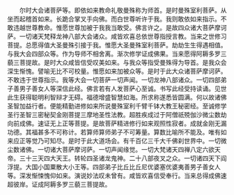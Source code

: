 <!-- { "loadSidebar": true } -->
　　尔时大会诸菩萨等。即依如来教命礼敬曼殊称为师首。是时曼殊室利菩萨。从坐而起稽首如来。长跪合掌叉手向佛。而白世尊听许于我。我则敢依如来指示。不敢违越世尊教命。惟愿世尊加被于我我当敢受。佛言许之。是故四众诸大菩萨摩诃萨。一切诸天梵释龙神八部大会诸众。咸皆欢喜总依世尊指授言教。当来之世修习菩提。总愿得值大圣曼殊引接于我。惟愿大圣曼殊室利菩萨。劫劫生生得遇相值。与我大会四部众等。作为导师不相舍离。渐次修学证成佛果。当来愿得阿耨多罗三藐三菩提故。是时大众咸皆信受叹美如来。与我众等指受曼殊得为导首。是我众会深生惭愧。譬喻无比不可校量。惟愿如来加被众等。是时于此大众诸菩萨摩诃萨。不敢违于世尊指示。我等大会一切菩萨一切声闻。一切龙神八部诸众。一切四部弟子善男子善女人等深信此经。佛言若有人发菩萨心至诚。书写此经受持读诵。见世此生获得聪明利智辩才无碍。福德增盛智慧如海。所求称遂悉皆圆满。何以故诸佛圣智加益行者。便能精勤进修如来所说曼殊室利千臂千钵大教王秘密经。至诚修学圣行圣智三密秘契金刚菩提三摩地圣性法教。超胜疾成过于阿僧祇殑伽沙微尘数劫向前成佛。速证无上正等菩提。是故菩萨精进修行如来观照性寂者。成就金刚无漏功德。其福甚多不可称计。若算师算师弟子不可筹量。算数比喻所不能及。唯有如来应正等觉乃可知尽。是时于此大道场会。有千百亿三千大千佛刹世界中。一切微尘数诸佛。一切诸大菩萨摩诃萨。一切声闻缘觉。一切大梵诸天四禅八定六欲天帝。三十三天四大天王。转轮四圣诸龙鬼神。二十八部夜叉之众。一切诸四天下阎浮提。大国小国粟散大小王等。四部弟子比丘比丘尼优婆塞优婆夷善男子善女人等。深发惭悚愧仰如来。演说妙法叹未曾有。咸皆欢喜信受奉行。当来总得成佛速超彼岸。证成阿耨多罗三藐三菩提故。


